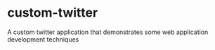 # custom-twitter
A custom twitter application that demonstrates some web application development techniques
